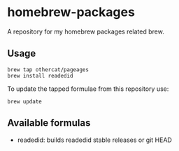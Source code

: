 homebrew-packages
=================

A repository for my homebrew packages related brew.

Usage
-----

    brew tap othercat/pageages
    brew install readedid

To update the tapped formulae from this repository use:

    brew update

Available formulas
------------------

 *  readedid: builds readedid stable releases or git HEAD
